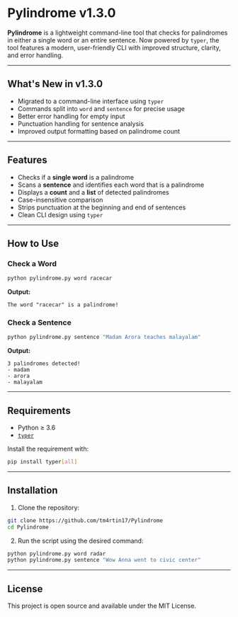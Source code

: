 # Pylindrome v1.3.0

**Pylindrome** is a lightweight command-line tool that checks for palindromes in either a single word or an entire sentence. Now powered by `typer`, the tool features a modern, user-friendly CLI with improved structure, clarity, and error handling.

---

## What's New in v1.3.0

- Migrated to a command-line interface using `typer`
- Commands split into `word` and `sentence` for precise usage
- Better error handling for empty input
- Punctuation handling for sentence analysis
- Improved output formatting based on palindrome count

---

## Features

- Checks if a **single word** is a palindrome  
- Scans a **sentence** and identifies each word that is a palindrome  
- Displays a **count** and a **list** of detected palindromes  
- Case-insensitive comparison  
- Strips punctuation at the beginning and end of sentences  
- Clean CLI design using `typer`  

---

## How to Use

### Check a Word
```bash
python pylindrome.py word racecar
```
**Output:**
```
The word "racecar" is a palindrome!
```

### Check a Sentence
```bash
python pylindrome.py sentence "Madam Arora teaches malayalam"
```
**Output:**
```
3 palindromes detected!
- madam
- arora
- malayalam
```

---

## Requirements

- Python ≥ 3.6  
- [`typer`](https://pypi.org/project/typer/)

Install the requirement with:
```bash
pip install typer[all]
```

---

## Installation

1. Clone the repository:
```bash
git clone https://github.com/tm4rtin17/Pylindrome
cd Pylindrome
```

2. Run the script using the desired command:
```bash
python pylindrome.py word radar
python pylindrome.py sentence "Wow Anna went to civic center"
```

---

## License

This project is open source and available under the MIT License.
